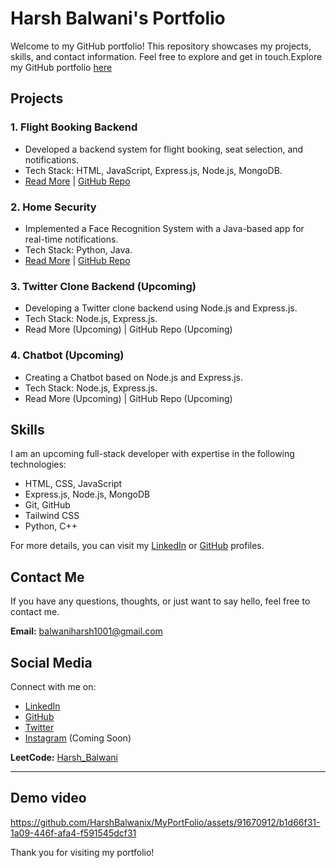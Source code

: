 # Harsh Balwani's Portfolio

Welcome to my GitHub portfolio! This repository showcases my projects, skills, and contact information. Feel free to explore and get in touch.Explore my GitHub portfolio [here](https://harshbalwanix.github.io/MyPortFolio/)


## Projects

### 1. Flight Booking Backend
   - Developed a backend system for flight booking, seat selection, and notifications.
   - Tech Stack: HTML, JavaScript, Express.js, Node.js, MongoDB.
   - [Read More](https://github.com/HarshBalwanix/FlightsAndSearchService/blob/master/README.md) | [GitHub Repo](https://github.com/HarshBalwanix/FlightsAndSearchService.git)

### 2. Home Security
   - Implemented a Face Recognition System with a Java-based app for real-time notifications.
   - Tech Stack: Python, Java.
   - [Read More](https://github.com/HarshBalwanix/HomeSecurity.git) | [GitHub Repo](https://github.com/HarshBalwanix/HomeSecurity.git)

### 3. Twitter Clone Backend (Upcoming)
   - Developing a Twitter clone backend using Node.js and Express.js.
   - Tech Stack: Node.js, Express.js.
   - Read More (Upcoming) | GitHub Repo (Upcoming)

### 4. Chatbot (Upcoming)
   - Creating a Chatbot based on Node.js and Express.js.
   - Tech Stack: Node.js, Express.js.
   - Read More (Upcoming) | GitHub Repo (Upcoming)

## Skills

I am an upcoming full-stack developer with expertise in the following technologies:
- HTML, CSS, JavaScript
- Express.js, Node.js, MongoDB
- Git, GitHub
- Tailwind CSS
- Python, C++

For more details, you can visit my [LinkedIn](https://www.linkedin.com/in/harsh-balwani-599176221) or [GitHub](https://github.com/HarshBalwanix) profiles.

## Contact Me

If you have any questions, thoughts, or just want to say hello, feel free to contact me.

**Email:** [balwaniharsh1001@gmail.com](mailto:balwaniharsh1001@gmail.com)

## Social Media

Connect with me on:
- [LinkedIn](https://www.linkedin.com/in/harsh-balwani-599176221)
- [GitHub](https://github.com/HarshBalwanix)
- [Twitter](https://twitter.com/HarshBalwani7)
- [Instagram](#) (Coming Soon)

**LeetCode:** [Harsh_Balwani](https://leetcode.com/Harsh_Balwani/)

---
## Demo video


https://github.com/HarshBalwanix/MyPortFolio/assets/91670912/b1d66f31-1a09-446f-afa4-f591545dcf31



Thank you for visiting my portfolio!
